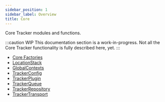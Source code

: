```yaml
---
sidebar_position: 1
sidebar_label: Overview
title: Core
---
```


Core Tracker modules and functions.

:::caution WIP
This documentation section is a work-in-progress. Not all the Core Tracker functionality is fully described here, yet.
:::

- [Core Factories](/tracking/browser/api-reference/core/CoreFactories.md)
- [LocationStack](/tracking/browser/api-reference/core/LocationStack.md)
- [GlobalContexts](/tracking/browser/api-reference/core/GlobalContexts.md)
- [TrackerConfig](/tracking/browser/api-reference/core/TrackerPlugin.md)
- [TrackerPlugin](/tracking/browser/api-reference/core/TrackerPlugin.md)
- [TrackerQueue](/tracking/browser/api-reference/core/TrackerQueue.md)
- [TrackerRepository](/tracking/browser/api-reference/core/TrackerRepository.md)
- [TrackerTransport](/tracking/browser/api-reference/core/TrackerTransport.md)
